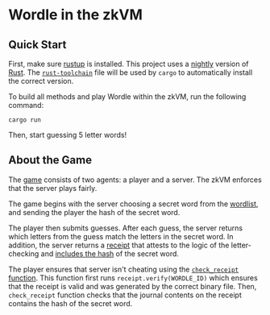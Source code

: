 # Wordle in the zkVM

## Quick Start

First, make sure [rustup](https://rustup.rs) is installed. This project uses a [nightly](https://doc.rust-lang.org/book/appendix-07-nightly-rust.html) version of [Rust](https://doc.rust-lang.org/book/ch01-01-installation.html). The [`rust-toolchain`](rust-toolchain) file will be used by `cargo` to automatically install the correct version.

To build all methods and play Wordle within the zkVM, run the following command:

```
cargo run
```

Then, start guessing 5 letter words! 

## About the Game

The [game](https://github.com/risc0/risc0-rust-examples/blob/main/wordle/host/src/main.rs) consists of two agents: a player and a server. 
The zkVM enforces that the server plays fairly.

The game begins with the server choosing a secret word from the [wordlist](https://github.com/risc0/risc0-rust-examples/blob/main/wordle/host/src/wordlist.rs), and sending the player the hash of the secret word. 

The player then submits guesses. After each guess, the server returns which letters from the guess match the letters in the secret word. 
In addition, the server returns a [receipt](https://www.risczero.com/docs/explainers/proof-system/) that attests to the logic of the letter-checking and [includes the hash](https://github.com/risc0/risc0-rust-examples/blob/main/wordle/methods/guest/src/bin/wordle.rs#L13) of the secret word. 

The player ensures that server isn't cheating using the [`check_receipt` function](https://github.com/risc0/risc0-rust-examples/blob/main/wordle/host/src/main.rs). 
This function first runs `receipt.verify(WORDLE_ID)` which ensures that the receipt is valid and was generated by the correct binary file. 
Then, `check_receipt` function checks that the journal contents on the receipt contains the hash of the secret word. 
